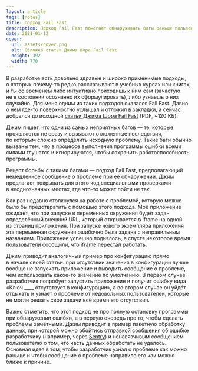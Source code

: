 ```yaml
---
layout: article
tags: [notes]
title: Подход Fail Fast
description: Подход Fail Fast помогает обнаруживать баги раньше пользователей.
date: 2021-01-12
cover:
  url: assets/cover.png
  alt: Обложка статьи Джима Шора Fail Fast
  height: 392
  width: 770
---
```

В разработке есть довольно здравые и широко применимые подходы, о которых почему-то редко рассказывают в учебных курсах или книгах, и ты со временем либо интуитивно приходишь к ним сам (зачастую не в состоянии осознанно их сформулировать), либо узнаешь о них случайно. Для меня одним из таких подходов оказался Fail Fast. Давно о нём где-то поверхностно услышал и отложил в закладки, а сейчас добрался до исходной [статьи Джима Шора Fail Fast](https://www.martinfowler.com/ieeeSoftware/failFast.pdf) (PDF, ~120 КБ).

Джим пишет, что одни из самых неприятных багов — те, которые проявляются не сразу и вызывают отложенные последствия, по которым сложно определить исходную проблему. Такие баги обычно вызваны тем, что в процессе выполнения программы ошибки всеми силами глушатся и игнорируются, чтобы сохранить работоспособность программы.

Рецепт борьбы с такими багами — подход Fail Fast, предполагающий немедленное сообщение о проблеме при её обнаружении. Джим предлагает покрывать для этого код специальными проверками в неоднозначных местах, где что-то может пойти не так.

Как раз недавно столкнулся на работе с проблемой, которую можно было бы предотвратить с помощью этого подхода. Моё приложение ожидает, что при запуске в переменных окружения будет задан определённый внешний URL, который открывается в iframe на одной из страниц приложения. При запуске нового экземпляра приложения эта переменная окружения ошибочно была задана с неправильным названием. Приложение успешно поднялось, а спустя некоторое время пользователи сообщили, что iframe перестал работать.

Джим приводит аналогичный пример про конфигурацию прямо в начале своей статьи: при отсутствии значения в конфигурации лучше вообще не запускать приложение и выводить сообщение о проблеме, чем использовать какое-то значение по умолчанию. В первом случае разработчик попробует запустить приложение и получит ошибку вида «Ключ ____ отсутствует в конфигурации», а во втором случае он уйдёт отдыхать и узнает о проблеме от недовольных пользователей, которые не могли решать свои задачи всё время его отсутствия.

Важно отметить, что этот подход не про полную остановку программы при обнаружении ошибки, а в первую очередь про то, чтобы сделать проблемы заметными. Джим приводит в пример пакетную обработку данных, при которой можно обойтись отправкой сообщения об ошибке разработчику (например, через [Sentry](https://sentry.io)) и ненавязчивым сообщением пользователю о том, что часть данных обработать не удалось. Основная идея в том, чтобы разработчик узнал о проблеме как можно раньше и чтобы сообщение о проблеме направило его как можно ближе к причине.
